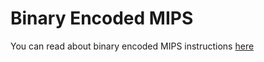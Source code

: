 # Binary Encoded MIPS
You can read about binary encoded MIPS instructions [here](https://www.math.unipd.it/~sperduti/ARCHITETTURE-1/mips32.pdf)